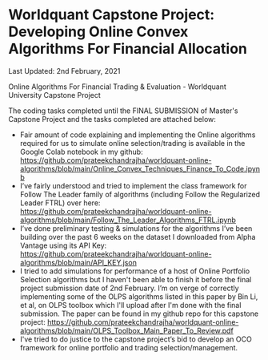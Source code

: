 # Worldquant Capstone Project: Developing Online Convex Algorithms For Financial Allocation

Last Updated: 2nd February, 2021

Online Algorithms For Financial Trading &amp; Evaluation - Worldquant University Capstone Project

The coding tasks completed until the FINAL SUBMISSION of Master's Capstone Project and the tasks completed are attached below:
- Fair amount of code explaining and implementing the Online algorithms required for us to simulate online selection/trading is available in the Google Colab notebook in my github: https://github.com/prateekchandrajha/worldquant-online-algorithms/blob/main/Online_Convex_Techniques_Finance_To_Code.ipynb
- I’ve fairly understood and tried to implement the class framework for Follow The Leader family of algorithms (including Follow the Regularized Leader FTRL) over here: https://github.com/prateekchandrajha/worldquant-online-algorithms/blob/main/Follow_The_Leader_Algorithms_FTRL.ipynb
- I’ve done preliminary testing & simulations for the algorithms I’ve been building over the past 6 weeks on the dataset I downloaded from Alpha Vantage using its API Key: https://github.com/prateekchandrajha/worldquant-online-algorithms/blob/main/API_KEY.json
- I tried to add simulations for performance of a host of Online Portfolio Selection algorithms but I haven't been able to finish it before the final project submission date of 2nd February. I’m on verge of correctly implementing some of the OLPS algorithms listed in this paper by Bin Li, et al, on OLPS toolbox which I'll upload after I'm done with the final submission. The paper can be found in my github repo for this capstone project: https://github.com/prateekchandrajha/worldquant-online-algorithms/blob/main/OLPS_Toolbox_Main_Paper_To_Review.pdf
- I've tried to do justice to the capstone project’s bid to develop an OCO framework for online portfolio and trading selection/management. 

